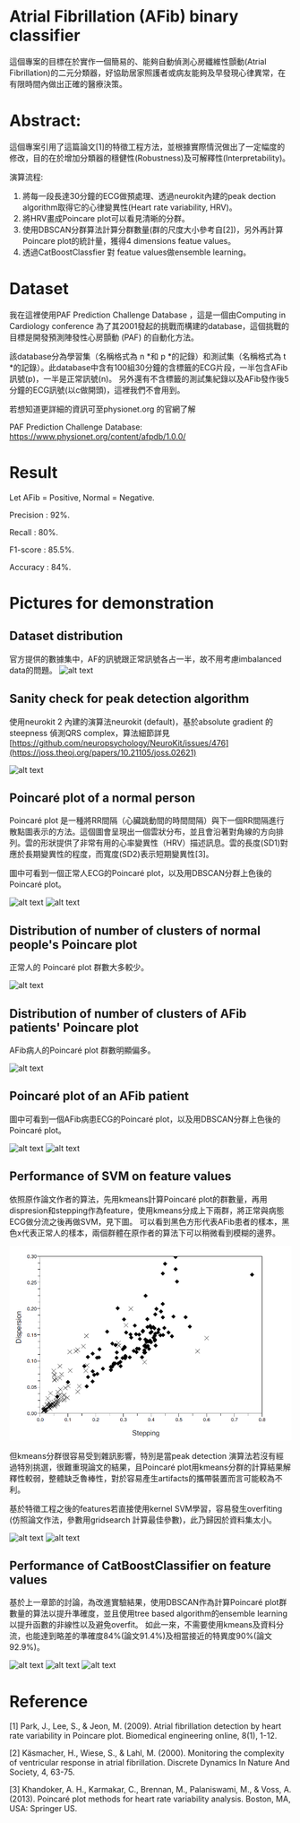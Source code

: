 # Atrial Fibrillation (AFib) binary classifier
這個專案的目標在於實作一個簡易的、能夠自動偵測心房纖維性顫動(Atrial Fibrillation)的二元分類器，好協助居家照護者或病友能夠及早發現心律異常，在有限時間內做出正確的醫療決策。 
# Abstract:

這個專案引用了這篇論文[1]的特徵工程方法，並根據實際情況做出了一定幅度的修改，目的在於增加分類器的穩健性(Robustness)及可解釋性(Interpretability)。

演算流程:
1. 將每一段長達30分鐘的ECG做預處理、透過neurokit內建的peak dection algorithm取得它的心律變異性(Heart rate variability, HRV)。
2. 將HRV畫成Poincare plot可以看見清晰的分群。
3. 使用DBSCAN分群算法計算分群數量(群的尺度大小參考自[2])，另外再計算Poincare plot的統計量，獲得4 dimensions featue values。
4. 透過CatBoostClassfier 對 featue values做ensemble learning。 

# Dataset
我在這裡使用PAF Prediction Challenge Database ，這是一個由Computing in Cardiology conference 為了其2001發起的挑戰而構建的database，這個挑戰的目標是開發預測陣發性心房顫動 (PAF) 的自動化方法。

該database分為學習集（名稱格式為 n *和 p *的記錄）和測試集（名稱格式為 t *的記錄）。此database中含有100組30分鐘的含標籤的ECG片段，一半包含AFib訊號(p)，一半是正常訊號(n)。
另外還有不含標籤的測試集紀錄以及AFib發作後5分鐘的ECG訊號(以c做開頭)，這裡我們不會用到。

若想知道更詳細的資訊可至physionet.org 的官網了解 

PAF Prediction Challenge Database: https://www.physionet.org/content/afpdb/1.0.0/

# Result
Let AFib = Positive, Normal = Negative.

Precision : 92%.

Recall : 80%.

F1-score : 85.5%.

Accuracy : 84%.

# Pictures for demonstration

## Dataset distribution
官方提供的數據集中，AF的訊號跟正常訊號各占一半，故不用考慮imbalanced data的問題。
![alt text](https://github.com/ilovec8763/Physiological-Signal-Processing-/blob/master/data%20balance.png)

## Sanity check for peak detection algorithm
使用neurokit 2 內建的演算法neurokit (default)，基於absolute gradient 的 steepness 偵測QRS complex，算法細節詳見 [https://github.com/neuropsychology/NeuroKit/issues/476](https://joss.theoj.org/papers/10.21105/joss.02621)

![alt text](https://github.com/ilovec8763/Physiological-Signal-Processing-/blob/master/n10_%E6%AD%A3%E5%B8%B8%E6%83%85%E5%BD%A2_ECG.png)


## Poincaré plot of a normal person
Poincaré plot 是一種將RR間隔（心臟跳動間的時間間隔）與下一個RR間隔進行散點圖表示的方法。這個圖會呈現出一個雲狀分布，並且會沿著對角線的方向排列。雲的形狀提供了非常有用的心率變異性（HRV）描述訊息。雲的長度(SD1)對應於長期變異性的程度，而寬度(SD2)表示短期變異性[3]。

圖中可看到一個正常人ECG的Poincaré plot，以及用DBSCAN分群上色後的Poincaré plot。

![alt text](https://github.com/ilovec8763/Physiological-Signal-Processing-/blob/master/poincare_plot_normal.png)
![alt text](https://github.com/ilovec8763/Physiological-Signal-Processing-/blob/master/poincare_plot_normal_colored.png)

## Distribution of number of clusters of normal people's Poincare plot
正常人的 Poincaré plot 群數大多較少。

![alt text](https://github.com/ilovec8763/Physiological-Signal-Processing-/blob/master/Clusters%20of%20normal.png)

## Distribution of number of clusters of AFib patients' Poincare plot 
 AFib病人的Poincaré plot 群數明顯偏多。
 
![alt text](https://github.com/ilovec8763/Physiological-Signal-Processing-/blob/master/Cluster%20of%20AFib%20patients.png)

## Poincaré plot of an AFib patient
圖中可看到一個AFib病患ECG的Poincaré plot，以及用DBSCAN分群上色後的Poincaré plot。

![alt text](https://github.com/ilovec8763/Physiological-Signal-Processing-/blob/master/poincare_plot_AFib.png)
![alt text](https://github.com/ilovec8763/Physiological-Signal-Processing-/blob/master/poincare_plot_AFib_colored.png)

## Performance of SVM on feature values 
依照原作論文作者的算法，先用kmeans計算Poincaré plot的群數量，再用dispresion和stepping作為feature，使用kmeans分成上下兩群，將正常與病態ECG做分流之後再做SVM，見下圖。
可以看到黑色方形代表AFib患者的樣本，黑色x代表正常人的樣本，兩個群體在原作者的算法下可以稍微看到模糊的邊界。

![alt text](https://github.com/ilovec8763/Atrial-Fibrillation-AFib-binary-classifier/blob/master/%E5%8E%9F%E8%AB%96%E6%96%87_%E5%9C%96%E7%89%87.png)

但kmeans分群很容易受到雜訊影響，特別是當peak detection 演算法若沒有經過特別挑選，很難重現論文的結果，且Poincaré plot用kmeans分群的計算結果解釋性較弱，整體缺乏魯棒性，對於容易產生artifacts的攜帶裝置而言可能較為不利。

基於特徵工程之後的features若直接使用kernel SVM學習，容易發生overfiting (仿照論文作法，參數用gridsearch 計算最佳參數)，此乃歸因於資料集太小。

![alt text](https://github.com/ilovec8763/Physiological-Signal-Processing-/blob/master/SVM%20cm.png)
![alt text](https://github.com/ilovec8763/Physiological-Signal-Processing-/blob/master/SVM%20learning%20curve.png)

## Performance of CatBoostClassifier on feature values
基於上一章節的討論，為改進實驗結果，使用DBSCAN作為計算Poincaré plot群數量的算法以提升準確度，並且使用tree based algorithm的ensemble learning以提升函數的非線性以及避免overfit。
如此一來，不需要使用kmeans及資料分流，也能達到略差的準確度84%(論文91.4%)及相當接近的特異度90%(論文92.9%)。

![alt text](https://github.com/ilovec8763/Physiological-Signal-Processing-/blob/master/CatBoost_Learning_Curve.png)
![alt text](https://github.com/ilovec8763/Physiological-Signal-Processing-/blob/master/confusion_matrix.png)
![alt text](https://github.com/ilovec8763/Physiological-Signal-Processing-/blob/master/Non_normalized_cm_catbosst.png)



# Reference
[1] Park, J., Lee, S., & Jeon, M. (2009). Atrial fibrillation detection by heart rate variability in Poincare plot. Biomedical engineering online, 8(1), 1-12.

[2] Käsmacher, H., Wiese, S., & Lahl, M. (2000). Monitoring the complexity of ventricular response in atrial fibrillation. Discrete Dynamics In Nature And Society, 4, 63-75.

[3] Khandoker, A. H., Karmakar, C., Brennan, M., Palaniswami, M., & Voss, A. (2013). Poincaré plot methods for heart rate variability analysis. Boston, MA, USA: Springer US.
